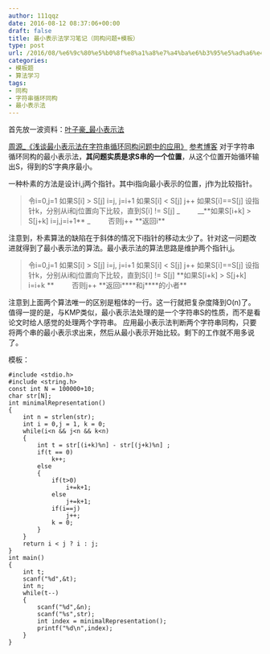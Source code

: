 ```yaml
---
author: 111qqz
date: 2016-08-12 08:37:06+00:00
draft: false
title: 最小表示法学习笔记（同构问题+模板）
type: post
url: /2016/08/%e6%9c%80%e5%b0%8f%e8%a1%a8%e7%a4%ba%e6%b3%95%e5%ad%a6%e4%b9%a0%e7%ac%94%e8%ae%b0%ef%bc%88%e5%90%8c%e6%9e%84%e9%97%ae%e9%a2%98%ef%bc%89/
categories:
- 模板题
- 算法学习
tags:
- 同构
- 字符串循环同构
- 最小表示法
---
```


首先放一波资料：[叶子豪_最小表示法](https://111qqz.com/wordpress/wp-content/uploads/2016/08/最小表示法.ppt)

[周源_《浅谈最小表示法在字符串循环同构问题中的应用》](https://111qqz.com/wordpress/wp-content/uploads/2016/08/周源.ppt)
[参考博客](http://blog.csdn.net/cclsoft/article/details/5467743)
对于字符串循环同构的最小表示法，**其问题实质是求S串的一个位置**，从这个位置开始循环输出S，得到的S’字典序最小。

一种朴素的方法是设计i,j两个指针。其中i指向最小表示的位置，j作为比较指针。


<blockquote>令i=0,j=1
如果S[i] > S[j] i=j, j=i+1
如果S[i] < S[j] j++
如果S[i]==S[j] 设指针k，分别从i和j位置向下比较，直到S[i] != S[j]
_         __**如果S[i+k] > S[j+k] i=j,j=i+1**
_         否则j++
**返回i**</blockquote>


注意到，朴素算法的缺陷在于斜体的情况下i指针的移动太少了。针对这一问题改进就得到了最小表示法的算法。最小表示法的算法思路是维护两个指针i,j。


<blockquote>令i=0,j=1
如果S[i] > S[j] i=j, j=i+1
如果S[i] < S[j] j++
如果S[i]==S[j] 设指针k，分别从i和j位置向下比较，直到S[i] != S[j]
**如果S[i+k] > S[j+k] i=i+k
**         否则j++
**返回i****和j****的小者**</blockquote>


注意到上面两个算法唯一的区别是粗体的一行。这一行就把复杂度降到O(n)了。
值得一提的是，与KMP类似，最小表示法处理的是一个字符串S的性质，而不是看论文时给人感觉的处理两个字符串。
应用最小表示法判断两个字符串同构，只要将两个串的最小表示求出来，然后从最小表示开始比较。剩下的工作就不用多说了。



模板：

    
    #include <stdio.h>
    #include <string.h>
    const int N = 100000+10;
    char str[N];
    int minimalRepresentation()
    {
        int n = strlen(str);
        int i = 0,j = 1, k = 0;
        while(i<n && j<n && k<n)
        {
            int t = str[(i+k)%n] - str[(j+k)%n] ;
            if(t == 0)
                k++;
            else
            {
                if(t>0)
                    i+=k+1;
                else 
                    j+=k+1;
                if(i==j)
                    j++;
                k = 0;
            }
        }
        return i < j ? i : j;
    }
    int main()
    {
        int t;
        scanf("%d",&t);
        int n;
        while(t--)
        {
            scanf("%d",&n);
            scanf("%s",str);
            int index = minimalRepresentation();
            printf("%d\n",index);
        }
    }



